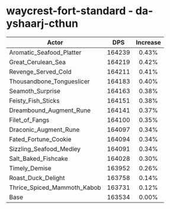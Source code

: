 # waycrest-fort-standard - da-yshaarj-cthun
| Actor | DPS | Increase |
|---|:---:|:---:|
|Aromatic_Seafood_Platter|164239|0.43%|
|Great_Cerulean_Sea|164219|0.42%|
|Revenge_Served_Cold|164211|0.41%|
|Thousandbone_Tongueslicer|164183|0.40%|
|Seamoth_Surprise|164163|0.38%|
|Feisty_Fish_Sticks|164151|0.38%|
|Dreambound_Augment_Rune|164141|0.37%|
|Filet_of_Fangs|164100|0.35%|
|Draconic_Augment_Rune|164097|0.34%|
|Fated_Fortune_Cookie|164094|0.34%|
|Sizzling_Seafood_Medley|164091|0.34%|
|Salt_Baked_Fishcake|164028|0.30%|
|Timely_Demise|163952|0.26%|
|Roast_Duck_Delight|163758|0.14%|
|Thrice_Spiced_Mammoth_Kabob|163731|0.12%|
|Base|163534|0.00%|
